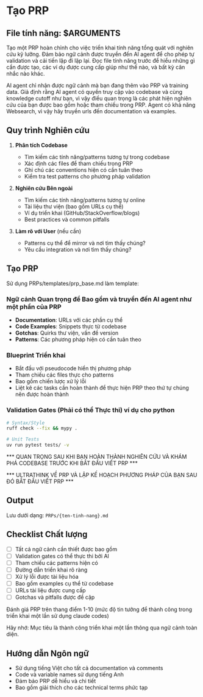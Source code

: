 # Tạo PRP

## File tính năng: $ARGUMENTS

Tạo một PRP hoàn chỉnh cho việc triển khai tính năng tổng quát với nghiên cứu kỹ lưỡng. Đảm bảo ngữ cảnh được truyền đến AI agent để cho phép tự validation và cải tiến lặp đi lặp lại. Đọc file tính năng trước để hiểu những gì cần được tạo, các ví dụ được cung cấp giúp như thế nào, và bất kỳ cân nhắc nào khác.

AI agent chỉ nhận được ngữ cảnh mà bạn đang thêm vào PRP và training data. Giả định rằng AI agent có quyền truy cập vào codebase và cùng knowledge cutoff như bạn, vì vậy điều quan trọng là các phát hiện nghiên cứu của bạn được bao gồm hoặc tham chiếu trong PRP. Agent có khả năng Websearch, vì vậy hãy truyền urls đến documentation và examples.

## Quy trình Nghiên cứu

1. **Phân tích Codebase**
   - Tìm kiếm các tính năng/patterns tương tự trong codebase
   - Xác định các files để tham chiếu trong PRP
   - Ghi chú các conventions hiện có cần tuân theo
   - Kiểm tra test patterns cho phương pháp validation

2. **Nghiên cứu Bên ngoài**
   - Tìm kiếm các tính năng/patterns tương tự online
   - Tài liệu thư viện (bao gồm URLs cụ thể)
   - Ví dụ triển khai (GitHub/StackOverflow/blogs)
   - Best practices và common pitfalls

3. **Làm rõ với User** (nếu cần)
   - Patterns cụ thể để mirror và nơi tìm thấy chúng?
   - Yêu cầu integration và nơi tìm thấy chúng?

## Tạo PRP

Sử dụng PRPs/templates/prp_base.md làm template:

### Ngữ cảnh Quan trọng để Bao gồm và truyền đến AI agent như một phần của PRP
- **Documentation**: URLs với các phần cụ thể
- **Code Examples**: Snippets thực từ codebase
- **Gotchas**: Quirks thư viện, vấn đề version
- **Patterns**: Các phương pháp hiện có cần tuân theo

### Blueprint Triển khai
- Bắt đầu với pseudocode hiển thị phương pháp
- Tham chiếu các files thực cho patterns
- Bao gồm chiến lược xử lý lỗi
- Liệt kê các tasks cần hoàn thành để thực hiện PRP theo thứ tự chúng nên được hoàn thành

### Validation Gates (Phải có thể Thực thi) ví dụ cho python
```bash
# Syntax/Style
ruff check --fix && mypy .

# Unit Tests
uv run pytest tests/ -v

```

*** QUAN TRỌNG SAU KHI BẠN HOÀN THÀNH NGHIÊN CỨU VÀ KHÁM PHÁ CODEBASE TRƯỚC KHI BẮT ĐẦU VIẾT PRP ***

*** ULTRATHINK VỀ PRP VÀ LẬP KẾ HOẠCH PHƯƠNG PHÁP CỦA BẠN SAU ĐÓ BẮT ĐẦU VIẾT PRP ***

## Output
Lưu dưới dạng: `PRPs/{ten-tinh-nang}.md`

## Checklist Chất lượng
- [ ] Tất cả ngữ cảnh cần thiết được bao gồm
- [ ] Validation gates có thể thực thi bởi AI
- [ ] Tham chiếu các patterns hiện có
- [ ] Đường dẫn triển khai rõ ràng
- [ ] Xử lý lỗi được tài liệu hóa
- [ ] Bao gồm examples cụ thể từ codebase
- [ ] URLs tài liệu được cung cấp
- [ ] Gotchas và pitfalls được đề cập

Đánh giá PRP trên thang điểm 1-10 (mức độ tin tưởng để thành công trong triển khai một lần sử dụng claude codes)

Hãy nhớ: Mục tiêu là thành công triển khai một lần thông qua ngữ cảnh toàn diện.

## Hướng dẫn Ngôn ngữ
- Sử dụng tiếng Việt cho tất cả documentation và comments
- Code và variable names sử dụng tiếng Anh
- Đảm bảo PRP dễ hiểu và chi tiết
- Bao gồm giải thích cho các technical terms phức tạp